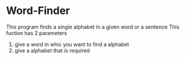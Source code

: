 # Word-Finder
This program finds a single alphabet in a given word or a sentence This fuction has 2 parameters

01. give a word in whic you want to find a alphabet
02. give a alphabet that is required
